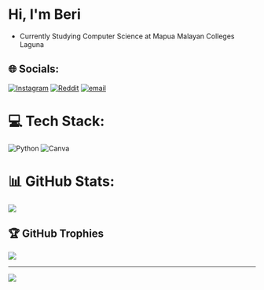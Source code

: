 # Hi, I'm Beri
- Currently Studying Computer Science at Mapua Malayan Colleges Laguna<br>


## 🌐 Socials:
[![Instagram](https://img.shields.io/badge/Instagram-%23E4405F.svg?logo=Instagram&logoColor=white)](https://instagram.com/Beelay8700) [![Reddit](https://img.shields.io/badge/Reddit-%23FF4500.svg?logo=Reddit&logoColor=white)](https://reddit.com/user/Beriiiii) [![email](https://img.shields.io/badge/Email-D14836?logo=gmail&logoColor=white)](mailto:beliemadriaga1@gmail.com) 

# 💻 Tech Stack:
![Python](https://img.shields.io/badge/python-3670A0?style=for-the-badge&logo=python&logoColor=ffdd54) ![Canva](https://img.shields.io/badge/Canva-%2300C4CC.svg?style=for-the-badge&logo=Canva&logoColor=white)
# 📊 GitHub Stats:
![](https://github-readme-stats.vercel.app/api?username=HakerBeri&theme=dark&hide_border=false&include_all_commits=false&count_private=false)<br/>

## 🏆 GitHub Trophies
![](https://github-profile-trophy.vercel.app/?username=HakerBeri&theme=radical&no-frame=false&no-bg=true&margin-w=4)

---
[![](https://visitcount.itsvg.in/api?id=HakerBeri&icon=0&color=0)](https://visitcount.itsvg.in)

<!-- Proudly created with GPRM ( https://gprm.itsvg.in ) -->
